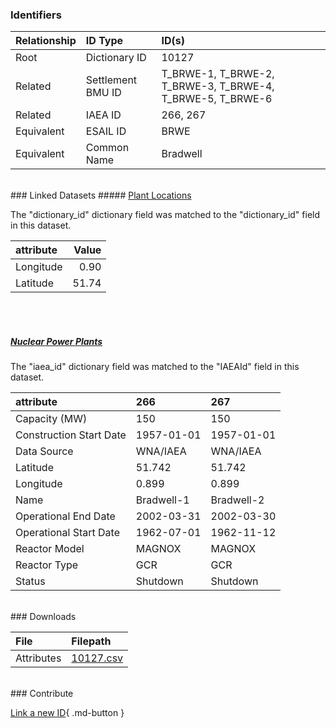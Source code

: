 ### Identifiers

| Relationship   | ID Type           | ID(s)                                                      |
|:---------------|:------------------|:-----------------------------------------------------------|
| Root           | Dictionary ID     | 10127                                                      |
| Related        | Settlement BMU ID | T_BRWE-1, T_BRWE-2, T_BRWE-3, T_BRWE-4, T_BRWE-5, T_BRWE-6 |
| Related        | IAEA ID           | 266, 267                                                   |
| Equivalent     | ESAIL ID          | BRWE                                                       |
| Equivalent     | Common Name       | Bradwell                                                   |

<br>
### Linked Datasets
##### <a href="https://osuked.github.io/Power-Station-Dictionary/datasets/plant-locations">Plant Locations</a>



The "dictionary_id" dictionary field was matched to the "dictionary_id" field in this dataset.

| attribute   |   Value |
|:------------|--------:|
| Longitude   |    0.90 |
| Latitude    |   51.74 |

<br><br>
##### <a href="https://osuked.github.io/Power-Station-Dictionary/datasets/nuclear-power-plants">Nuclear Power Plants</a>



The "iaea_id" dictionary field was matched to the "IAEAId" field in this dataset.

| attribute               | 266        | 267        |
|:------------------------|:-----------|:-----------|
| Capacity (MW)           | 150        | 150        |
| Construction Start Date | 1957-01-01 | 1957-01-01 |
| Data Source             | WNA/IAEA   | WNA/IAEA   |
| Latitude                | 51.742     | 51.742     |
| Longitude               | 0.899      | 0.899      |
| Name                    | Bradwell-1 | Bradwell-2 |
| Operational End Date    | 2002-03-31 | 2002-03-30 |
| Operational Start Date  | 1962-07-01 | 1962-11-12 |
| Reactor Model           | MAGNOX     | MAGNOX     |
| Reactor Type            | GCR        | GCR        |
| Status                  | Shutdown   | Shutdown   |


<br>
### Downloads


| File       | Filepath                                                                              |
|:-----------|:--------------------------------------------------------------------------------------|
| Attributes | [10127.csv](https://osuked.github.io/Power-Station-Dictionary/object_attrs/10127.csv) |


<br>
### Contribute

[Link a new ID](https://docs.google.com/forms/d/e/1FAIpQLSc5jRsQ7NgiLLXbwo9PUdwTQyuqbRwThltG56-o6NVSe7E_nw/viewform?usp=pp_url&entry.251912331=10127){ .md-button }